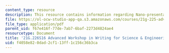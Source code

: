 ```yaml
---
content_type: resource
description: This resource contains information regarding Nano-presentations.
file: https://ol-ocw-studio-app-qa.s3.amazonaws.com/courses/21g-225-advanced-workshop-in-writing-for-science-and-engineering-els-spring-2016/f4058e820dad2cf113ff1c156c36b3ca_MIT21G_225S16_Nano.pdf
file_type: application/pdf
parent_uid: f67e416f-77de-7ab7-6baf-2273d4824ae4
resourcetype: Document
title: '21G.226S16 Advanced Workshop in Writing for Science & Engineering: Nano-presentations'
uid: f4058e82-0dad-2cf1-13ff-1c156c36b3ca
---
```

